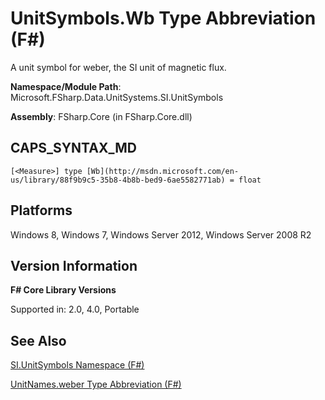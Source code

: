 # UnitSymbols.Wb Type Abbreviation (F#)

A unit symbol for weber, the SI unit of magnetic flux.

**Namespace/Module Path**: Microsoft.FSharp.Data.UnitSystems.SI.UnitSymbols

**Assembly**: FSharp.Core (in FSharp.Core.dll)


## CAPS_SYNTAX_MD

```
[<Measure>] type [Wb](http://msdn.microsoft.com/en-us/library/88f9b9c5-35b8-4b8b-bed9-6ae5582771ab) = float
```

## Platforms
Windows 8, Windows 7, Windows Server 2012, Windows Server 2008 R2


## Version Information
**F# Core Library Versions**

Supported in: 2.0, 4.0, Portable




## See Also
[SI.UnitSymbols Namespace &#40;F&#35;&#41;](SI.UnitSymbols+Namespace+%28F%23%29.md)

[UnitNames.weber Type Abbreviation &#40;F&#35;&#41;](UnitNames.weber+Type+Abbreviation+%28F%23%29.md)

